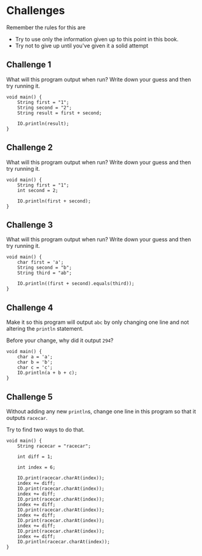 # Challenges

Remember the rules for this are

- Try to use only the information given up to this point in this book.
- Try not to give up until you've given it a solid attempt

## Challenge 1

What will this program output when run? Write down your guess and then try running it.

```java,editable
void main() {
    String first = "1";
    String second = "2";
    String result = first + second;

    IO.println(result);
}
```

## Challenge 2

What will this program output when run? Write down your guess and then try running it.

```java,editable
void main() {
    String first = "1";
    int second = 2;

    IO.println(first + second);
}
```


## Challenge 3

What will this program output when run? Write down your guess and then try running it.

```java,editable
void main() {
    char first = 'a';
    String second = "b";
    String third = "ab";

    IO.println((first + second).equals(third));
}
```

## Challenge 4

Make it so this program will output `abc` by only changing one line and
not altering the `println` statement.

Before your change, why did it output `294`?

```java,editable
void main() {
    char a = 'a';
    char b = 'b';
    char c = 'c';
    IO.println(a + b + c);
}
```

## Challenge 5

Without adding any new `println`s,
change one line in this program so that it outputs `racecar`.

Try to find two ways to do that.

```java,editable
void main() {
    String racecar = "racecar";

    int diff = 1;

    int index = 6;

    IO.print(racecar.charAt(index));
    index += diff;
    IO.print(racecar.charAt(index));
    index += diff;
    IO.print(racecar.charAt(index));
    index += diff;
    IO.print(racecar.charAt(index));
    index += diff;
    IO.print(racecar.charAt(index));
    index += diff;
    IO.print(racecar.charAt(index));
    index += diff;
    IO.println(racecar.charAt(index));
}
```

